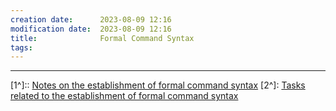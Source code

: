 ```yaml
---
creation date:		2023-08-09 12:16
modification date:	2023-08-09 12:16
title: 				Formal Command Syntax
tags:
---
```


---
[1^]:: [Notes on the establishment of formal command syntax](Notes%20on%20the%20establishment%20of%20formal%20command%20syntax.md)
[2^]: [Tasks related to the establishment of formal command syntax](Tasks%20related%20to%20the%20establishment%20of%20formal%20command%20syntax)

